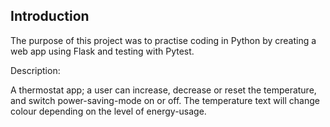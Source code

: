Introduction
------------

The purpose of this project was to practise coding in Python by creating a web app using Flask and testing with Pytest.

Description:

A thermostat app; a user can increase, decrease or reset the temperature, and switch power-saving-mode on or off. The temperature text will change colour depending on the level of energy-usage.


